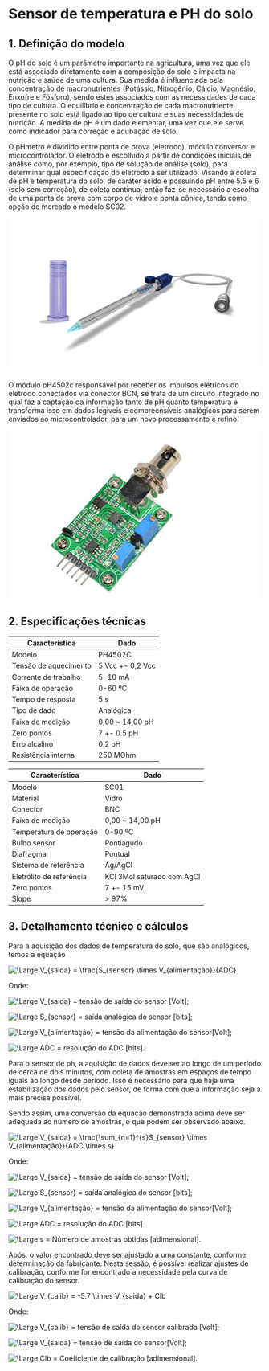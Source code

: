 # Sensor de temperatura e PH do solo

## 1. Definição do modelo

O pH do solo é um parâmetro importante na agricultura, uma vez que ele está associado diretamente com a composição do solo e impacta na nutrição e saúde de uma cultura. Sua medida é influenciada pela concentração de macronutrientes (Potássio, Nitrogênio, Cálcio, Magnésio, Enxofre e Fósforo), sendo estes associados com as necessidades de cada tipo de cultura. O equilíbrio e concentração de cada macronutriente presente no solo está ligado ao tipo de cultura e suas necessidades de nutrição. A medida de pH é um dado elementar, uma vez que ele serve como indicador para correção e adubação de solo.

O pHmetro é dividido entre ponta de prova (eletrodo), módulo conversor e microcontrolador. O eletrodo é escolhido a partir de condições iniciais de análise como, por exemplo, tipo de solução de análise (solo), para determinar qual especificação do eletrodo a ser utilizado. Visando a coleta de pH e temperatura do solo, de caráter ácido e possuindo pH entre 5.5 e 6 (solo sem correção), de coleta contínua, então faz-se necessário a escolha de uma ponta de prova com corpo de vidro e ponta cônica, tendo como opção de mercado o modelo SC02.

![img](imgs/eletrodoph.jpg)

O módulo pH4502c responsável por receber os impulsos elétricos do eletrodo conectados via conector BCN, se trata de um circuito integrado no qual faz a captação da informação tanto de pH quanto temperatura e transforma isso em dados legíveis e compreensíveis analógicos para serem enviados ao microcontrolador, para um novo processamento e refino.

![img](imgs/moduloph4502c.jpg)

## 2. Especificações técnicas

|Característica|Dado|
|-|-|
|Modelo|PH4502C|
|Tensão de aquecimento|5 Vcc +- 0,2 Vcc|
|Corrente de trabalho|5-10 mA|
|Faixa de operação|0-60 ºC|
|Tempo de resposta|5 s|
|Tipo de dado|Analógica|
|Faixa de medição|0,00 ~ 14,00 pH|
|Zero pontos|7 +- 0.5 pH|
|Erro alcalino|0.2 pH|
|Resistência interna|250 MOhm|

|Característica|Dado|
|-|-|
|Modelo|SC01|
|Material|Vidro|
|Conector|BNC|
|Faixa de medição|0,00 ~ 14,00 pH|
|Temperatura de operação|0-90 ºC|
|Bulbo sensor|Pontiagudo|
|Diafragma|Pontual|
|Sistema de referência|Ag/AgCl|
|Eletrólito de referência|KCl 3Mol saturado com AgCl|
|Zero pontos|7 +- 15 mV|
|Slope|> 97%|

## 3. Detalhamento técnico e cálculos

Para a aquisição dos dados de temperatura do solo, que são analógicos, temos a equação

![\Large V_{saida} = \frac{S_{sensor} \times  V_{alimentação}}{ADC}](https://latex.codecogs.com/svg.latex?\Large&space;V_{saida}%20=%20\frac{S_{sensor}%20\times%20%20V_{alimentacao}}{ADC})

Onde:

![\Large V_{saida}](https://latex.codecogs.com/svg.latex?\Large&space;V_{saida}) = tensão de saída do sensor [Volt];

![\Large S_{sensor}](https://latex.codecogs.com/svg.latex?\Large&space;S_{sensor}) = saída analógica do sensor [bits];

![\Large V_{alimentação}](https://latex.codecogs.com/svg.latex?\Large&space;V_{alimentacao}) = tensão da alimentação do sensor[Volt];

![\Large ADC](https://latex.codecogs.com/svg.latex?\Large&space;ADC) = resolução do ADC [bits].

Para o sensor de ph, a aquisição de dados deve ser ao longo de um período de cerca de dois minutos, com coleta de amostras em espaços de tempo iguais ao longo desde período. Isso é necessário para que haja uma estabilização dos dados pelo sensor, de forma com que a informação seja a mais precisa possível.

Sendo assim, uma conversão da equação demonstrada acima deve ser adequada ao número de amostras, o que podem ser observado abaixo.

![\Large V_{saida} = \frac{\sum_{n=1}^{s}S_{sensor} \times  V_{alimentação}}{ADC \times s}](https://latex.codecogs.com/svg.latex?\Large&space;V_{saida}%20=%20\frac{\sum_{n=1}^{s}(S_{sensor}%20\times%20%20V_{alimentacao})}{ADC\times%20s})

Onde:

![\Large V_{saida}](https://latex.codecogs.com/svg.latex?\Large&space;V_{saida}) = tensão de saída do sensor [Volt];

![\Large S_{sensor}](https://latex.codecogs.com/svg.latex?\Large&space;S_{sensor}) = saída analógica do sensor [bits];

![\Large V_{alimentação}](https://latex.codecogs.com/svg.latex?\Large&space;V_{alimentacao}) = tensão da alimentação do sensor[Volt];

![\Large ADC](https://latex.codecogs.com/svg.latex?\Large&space;ADC) = resolução do ADC [bits]

![\Large s](https://latex.codecogs.com/svg.latex?\Large&space;s) = Número de amostras obtidas [adimensional].

Após, o valor encontrado deve ser ajustado a uma constante, conforme determinação da fabricante. Nesta sessão, é possível realizar ajustes de calibração, conforme for encontrado a necessidade pela curva de calibração do sensor.

![\Large V_{calib} = -5.7 \times  V_{saida} + Clb](https://latex.codecogs.com/svg.latex?\Large&space;V_{calib}%20=%20-5.7%20\times%20%20V_{saida}%20+%20Clb)

Onde:

![\Large V_{calib}](https://latex.codecogs.com/svg.latex?\Large&space;V_{calib}) = tensão de saída do sensor calibrada [Volt];

![\Large V_{saida}](https://latex.codecogs.com/svg.latex?\Large&space;V_{saida}) = tensão de saída do sensor[Volt];

![\Large Clb](https://latex.codecogs.com/svg.latex?\Large&space;Clb) = Coeficiente de calibração [adimensional].